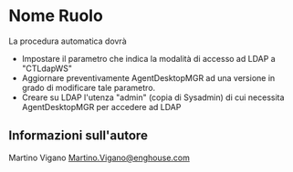 Nome Ruolo
=========

La procedura automatica dovrà 
- Impostare il parametro che indica la modalità di accesso ad LDAP a "CTLdapWS"
- Aggiornare preventivamente AgentDesktopMGR ad una versione in grado di
modificare tale parametro.
- Creare su LDAP l'utenza "admin" (copia di Sysadmin) di cui necessita
AgentDesktopMGR per accedere ad LDAP

Informazioni sull'autore
------------------

Martino Vigano
Martino.Vigano@enghouse.com
